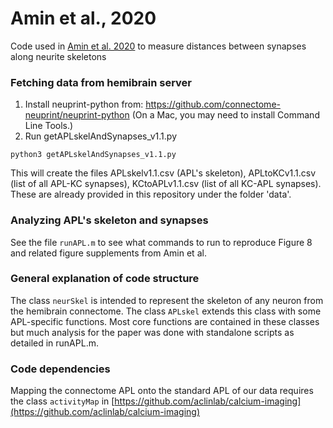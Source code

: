 # Amin et al., 2020
 Code used in [Amin et al. 2020](https://elifesciences.org/articles/56954) to measure distances between synapses along neurite skeletons
 
### Fetching data from hemibrain server

1. Install neuprint-python from:
https://github.com/connectome-neuprint/neuprint-python
(On a Mac, you may need to install Command Line Tools.)
2. Run getAPLskelAndSynapses_v1.1.py

`python3 getAPLskelAndSynapses_v1.1.py`

This will create the files APLskelv1.1.csv (APL's skeleton), APLtoKCv1.1.csv (list of all APL-KC synapses), KCtoAPLv1.1.csv (list of all KC-APL synapses). These are already provided in this repository under the folder 'data'.

### Analyzing APL's skeleton and synapses

See the file `runAPL.m` to see what commands to run to reproduce Figure 8 and related figure supplements from Amin et al. 

### General explanation of code structure

The class `neurSkel` is intended to represent the skeleton of any neuron from the hemibrain connectome. The class `APLskel` extends this class with some APL-specific functions. Most core functions are contained in these classes but much analysis for the paper was done with standalone scripts as detailed in runAPL.m.

### Code dependencies

Mapping the connectome APL onto the standard APL of our data requires the class `activityMap` in [https://github.com/aclinlab/calcium-imaging](https://github.com/aclinlab/calcium-imaging)

